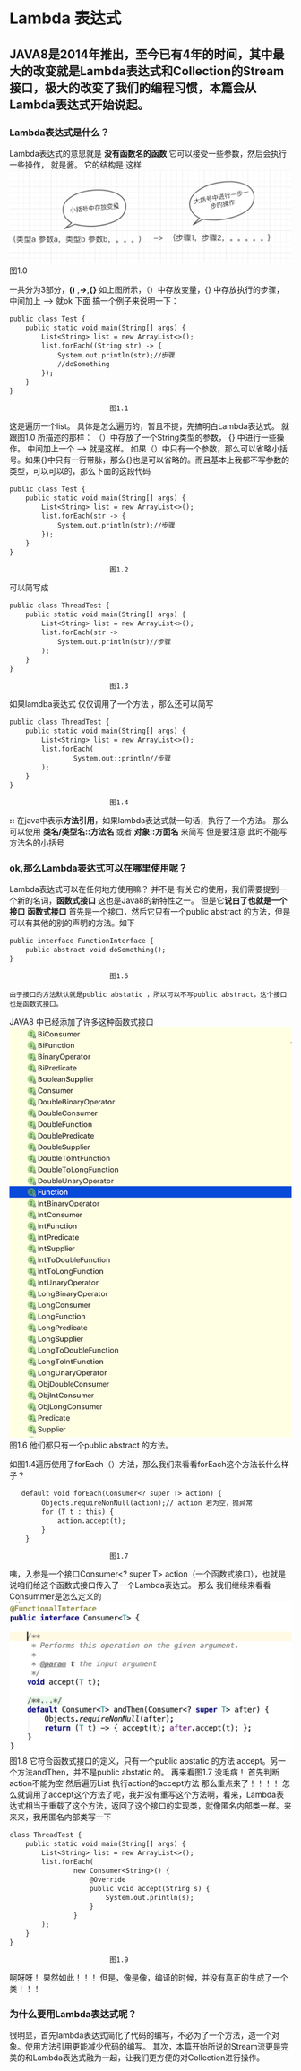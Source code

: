# Lambda 表达式
## JAVA8是2014年推出，至今已有4年的时间，其中最大的改变就是Lambda表达式和Collection的Stream接口，极大的改变了我们的编程习惯，本篇会从Lambda表达式开始说起。
###  Lambda表达式是什么？

Lambda表达式的意思就是 **没有函数名的函数**
它可以接受一些参数，然后会执行一些操作，
就是酱。
它的结构是 这样
![](Lambda%20%E8%A1%A8%E8%BE%BE%E5%BC%8F/59B5B1B2-D905-4321-86C3-8D30BF12BA46.png)
							图1.0

一共分为3部分，**()**   ,**->**,**{}**
如上图所示，（）中存放变量，{} 中存放执行的步骤，中间加上 —> 就ok
下面 搞一个例子来说明一下：
```
public class Test {
    public static void main(String[] args) {
        List<String> list = new ArrayList<>();
        list.forEach((String str) -> {
            System.out.println(str);//步骤
            //doSomething
        });
    }
}
```
						     图1.1
这是遍历一个list。
具体是怎么遍历的，暂且不提，先搞明白Lambda表达式。
就跟图1.0 所描述的那样：
	（）中存放了一个String类型的参数，
  	   {}	中进行一些操作。
	   中间加上一个 —>
就是这样。
如果（）中只有一个参数，那么可以省略小括号。如果{}中只有一行带脉，那么{}也是可以省略的。而且基本上我都不写参数的类型，可以可以的，那么下面的这段代码
```
public class Test {
    public static void main(String[] args) {
        List<String> list = new ArrayList<>();
        list.forEach(str -> {
            System.out.println(str);//步骤
        });
    }
}
```
						     图1.2

可以简写成
```
public class ThreadTest {
    public static void main(String[] args) {
        List<String> list = new ArrayList<>();
        list.forEach(str ->
            System.out.println(str)//步骤
        );
    }
}
```
						     图1.3

如果lamdba表达式 仅仅调用了一个方法 ，那么还可以简写
```
public class ThreadTest {
    public static void main(String[] args) {
        List<String> list = new ArrayList<>();
        list.forEach(
                System.out::println//步骤
        );
    }
}
```
						     图1.4

**::**
在java中表示**方法引用**，如果lambda表达式就一句话，执行了一个方法。
那么 可以使用 **类名/类型名::方法名**
或者 **对象::方面名** 来简写
但是要注意 此时不能写方法名的小括号

### ok,那么Lambda表达式可以在哪里使用呢？

Lambda表达式可以在任何地方使用嘛？
并不是
有关它的使用，我们需要提到一个新的名词，**函数式接口**
这也是Java8的新特性之一。
但是它**说白了也就是一个接口**
**函数式接口**
首先是一个接口，然后它只有一个public abstract 的方法，但是可以有其他的别的声明的方法。如下
```
public interface FunctionInterface {
    public abstract void doSomething();
}
```
						     图1.5

	由于接口的方法默认就是public abstatic ，所以可以不写public abstract，这个接口也是函数式接口。
JAVA8 中已经添加了许多这种函数式接口
![](Lambda%20%E8%A1%A8%E8%BE%BE%E5%BC%8F/099AF2A9-FECE-40C5-AC26-54B4442E6B98.png)
						     图1.6
他们都只有一个public abstract 的方法。

如图1.4遍历使用了forEach（）方法，那么我们来看看forEach这个方法长什么样子？
```
   default void forEach(Consumer<? super T> action) {
        Objects.requireNonNull(action);// action 若为空，抛异常
        for (T t : this) {
            action.accept(t);
        }
    }
```
						     图1.7
咦，入参是一个接口Consumer<? super T> action（一个函数式接口），也就是说咱们给这个函数式接口传入了一个Lambda表达式。
那么 我们继续来看看Consummer是怎么定义的
![](Lambda%20%E8%A1%A8%E8%BE%BE%E5%BC%8F/5EA49A07-270B-4798-92D6-C4444229BD1B.png)
						     图1.8
它符合函数式接口的定义，只有一个public abstatic 的方法 accept。另一个方法andThen，并不是public abstatic 的。
再来看图1.7 
没毛病！
首先判断action不能为空
然后遍历List 执行action的accept方法
那么重点来了！！！！
怎么就调用了accept这个方法了呢，我并没有重写这个方法啊，看来，Lambda表达式相当于重载了这个方法，返回了这个接口的实现类，就像匿名内部类一样。来来来，我用匿名内部类写一下
```
class ThreadTest {
    public static void main(String[] args) {
        List<String> list = new ArrayList<>();
        list.forEach(
                new Consumer<String>() {
                    @Override
                    public void accept(String s) {
                        System.out.println(s);
                    }
                }
        );
    }
}
```
						     图1.9
啊呀呀！ 果然如此！！！
但是，像是像，编译的时候，并没有真正的生成了一个类！！！

### 为什么要用Lambda表达式呢？
很明显，首先lambda表达式简化了代码的编写，不必为了一个方法，造一个对象。使用方法引用更能减少代码的编写。
其次，本篇开始所说的Stream流更是完美的和Lambda表达式融为一起，让我们更方便的对Collection进行操作。














